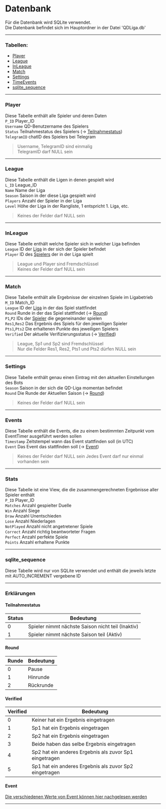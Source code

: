 # Datenbank
Für die Datenbank wird SQLite verwendet.\
Die Datenbank befindet sich im Hauptordner in der Datei 'QDLiga.db'

---
### Tabellen:
- [Player](#player "Player")
- [League](#league "League")
- [InLeague](#inleague "InLeague")
- [Match](#match "Match")
- [Settings](#settings "Settings")
- [TimeEvents](#timeevents "TimeEvents")
- [sqlite_sequence](#sqlite_sequence "sqlite_sequence")

---
### Player
Diese Tabelle enthält alle Spieler und deren Daten\
`P_ID` Player_ID\
`Username` QD-Benutzername des Spielers\
`Status` Teilnahmestatus des Spielers (→ [Teilnahmestatus](#teilnahmestatus "Teilnahmestatus"))\
`TelegramID` chatID des Spielers bei Telegram
> Username, TelegramID sind einmalig\
> TelegramID darf NULL sein

---
### League
Diese Tabelle enthält die Ligen in denen gespielt wird\
`L_ID` League_ID\
`Name` Name der Liga\
`Season` Saison in der diese Liga gespielt wird\
`Players` Anzahl der Spieler in der Liga\
`Level` Höhe der Liga in der Rangliste, 1 entspricht 1. Liga, etc.
> Keines der Felder darf NULL sein

---
### InLeague
Diese Tabelle enthält welche Spieler sich in welcher Liga befinden\
`League` ID der [Liga](#league "League") in der sich der Spieler befindet\
`Player` ID des [Spielers](#player "Player") der in der Liga spielt
> League und Player sind Fremdschlüssel\
> Keines der Felder darf NULL sein

---
### Match
Diese Tabelle enthält alle Ergebnisse der einzelnen Spiele im Ligabetrieb\
`M_ID` Match_ID\
`League` ID der [Liga](#league "League") in der das Spiel stattfindet\
`Round` Runde in der das Spiel stattfindet (→ [Round](#round "Round"))\
`P1`,`P2` IDs der [Spieler](#player "Player") die gegeneinander spielen\
`Res1`,`Res2` Das Ergebnis des Spiels für den jeweiligen Spieler\
`Pts1`,`Pts2` Die erhaltenen Punkte des jeweiligen Spielers\
`Verified` Der aktuelle Verifizierungsstatus (→ [Verified](#verified "Verified"))
> League, Sp1 und Sp2 sind Fremdschlüssel\
> Nur die Felder Res1, Res2, Pts1 und Pts2 dürfen NULL sein

---
### Settings
Diese Tabelle enthält genau einen Eintrag mit den aktuellen Einstellungen des Bots\
`Season` Saison in der sich die QD-Liga momentan befindet\
`Round` Die Runde der Aktuellen Saison (→ [Round](#round "Round"))
> Keines der Felder darf NULL sein

---
### Events
Diese Tabelle enthält die Events, die zu einem bestimmten Zeitpunkt vom EventTimer ausgeführt werden sollen\
`Timestamp` Zeitstempel wann das Event stattfinden soll (in UTC)\
`Event` Das Event das stattfinden soll (→ [Event](#event "Event"))
> Keines der Felder darf NULL sein
> Jedes Event darf nur einmal vorhanden sein

---
### Stats
Diese Tabelle ist eine View, die die zusammengerechneten Ergebnisse aller Spieler enthält\
`P_ID` Player_ID\
`Matches` Anzahl gespielter Duelle\
`Win` Anzahl Siege\
`Draw` Anzahl Unentschieden\
`Lose` Anzahl Niederlagen\
`NotPlayed` Anzahl nicht angetretener Spiele\
`Correct` Anzahl richtig beantworteter Fragen\
`Perfect` Anzahl perfekte Spiele\
`Points` Anzahl erhaltene Punkte

---
### sqlite_sequence
Diese Tabelle wird nur von SQLite verwendet und enthält die jeweils letzte mit AUTO_INCREMENT vergebene ID

---
### Erklärungen
#### Teilnahmestatus
| Status | Bedeutung                                         |
| ------ | ------------------------------------------------- |
| 0      | Spieler nimmt nächste Saison nicht teil (Inaktiv) |
| 1      | Spieler nimmt nächste Saison teil (Aktiv)         |

#### Round
| Runde | Bedeutung |
| ----- | --------- |
| 0     | Pause     |
| 1     | Hinrunde  |
| 2     | Rückrunde |

#### Verified
| Verified | Bedeutung                                              |
| -------- | ------------------------------------------------------ |
| 0        | Keiner hat ein Ergebnis eingetragen                    |
| 1        | Sp1 hat ein Ergebnis eingetragen                       |
| 2        | Sp2 hat ein Ergebnis eingetragen                       |
| 3        | Beide haben das selbe Ergebnis eingetragen             |
| 4        | Sp2 hat ein anderes Ergebnis als zuvor Sp1 eingetragen |
| 5        | Sp1 hat ein anderes Ergebnis als zuvor Sp2 eingetragen |

#### Event
[Die verschiedenen Werte von Event können hier nachgelesen werden](/doc/EventTimer.md#Events "EventTimer/Events")

---